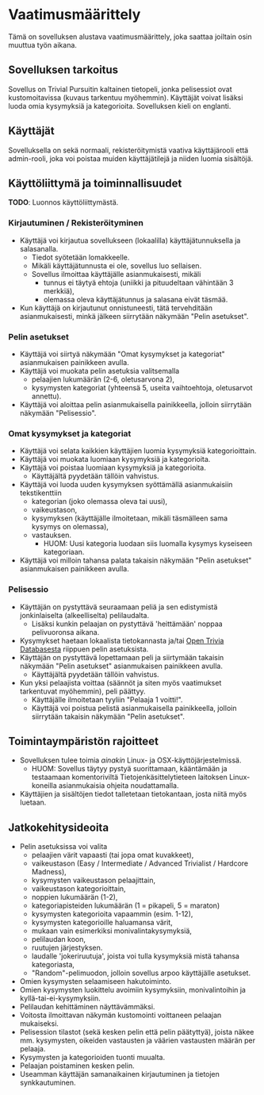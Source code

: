 # Vaatimusmäärittely

Tämä on sovelluksen alustava vaatimusmäärittely, joka saattaa joiltain osin muuttua työn aikana.

## Sovelluksen tarkoitus

Sovellus on Trivial Pursuitin kaltainen tietopeli, jonka pelisessiot ovat kustomoitavissa (kuvaus tarkentuu myöhemmin). Käyttäjät voivat lisäksi luoda omia kysymyksiä ja kategorioita. Sovelluksen kieli on englanti.

## Käyttäjät

Sovelluksella on sekä normaali, rekisteröitymistä vaativa käyttäjärooli että admin-rooli, joka voi poistaa muiden käyttäjätilejä ja niiden luomia sisältöjä.

## Käyttöliittymä ja toiminnallisuudet

**TODO**: Luonnos käyttöliittymästä.

### Kirjautuminen / Rekisteröityminen

  - Käyttäjä voi kirjautua sovellukseen (lokaalilla) käyttäjätunnuksella ja salasanalla.
    - Tiedot syötetään lomakkeelle.
    - Mikäli käyttäjätunnusta ei ole, sovellus luo sellaisen.
    - Sovellus ilmoittaa käyttäjälle asianmukaisesti, mikäli
      - tunnus ei täytyä ehtoja (uniikki ja pituudeltaan vähintään 3 merkkiä),
      - olemassa oleva käyttäjätunnus ja salasana eivät täsmää. 
  - Kun käyttäjä on kirjautunut onnistuneesti, tätä tervehditään asianmukaisesti, minkä jälkeen siirrytään näkymään "Pelin asetukset".
  
### Pelin asetukset

  - Käyttäjä voi siirtyä näkymään "Omat kysymykset ja kategoriat" asianmukaisen painikkeen avulla.
  - Käyttäjä voi muokata pelin asetuksia valitsemalla
    - pelaajien lukumäärän (2-6, oletusarvona 2),
    - kysymysten kategoriat (yhteensä 5, useita vaihtoehtoja, oletusarvot annettu).
  - Käyttäjä voi aloittaa pelin asianmukaisella painikkeella, jolloin siirrytään näkymään "Pelisessio".

### Omat kysymykset ja kategoriat

  - Käyttäjä voi selata kaikkien käyttäjien luomia kysymyksiä kategorioittain.
  - Käyttäjä voi muokata luomiaan kysymyksiä ja kategorioita.
  - Käyttäjä voi poistaa luomiaan kysymyksiä ja kategorioita.
    - Käyttäjältä pyydetään tällöin vahvistus. 
  - Käyttäjä voi luoda uuden kysymyksen syöttämällä asianmukaisiin tekstikenttiin
    - kategorian (joko olemassa oleva tai uusi),
    - vaikeustason,
    - kysymyksen (käyttäjälle ilmoitetaan, mikäli täsmälleen sama kysymys on olemassa),
    - vastauksen.
      - HUOM: Uusi kategoria luodaan siis luomalla kysymys kyseiseen kategoriaan.
  - Käyttäjä voi milloin tahansa palata takaisin näkymään "Pelin asetukset" asianmukaisen painikkeen avulla.

### Pelisessio

  - Käyttäjän on pystyttävä seuraamaan peliä ja sen edistymistä jonkinlaiselta (alkeelliselta) pelilaudalta.
    - Lisäksi kunkin pelaajan on pystyttävä 'heittämään' noppaa pelivuoronsa aikana.
  - Kysymykset haetaan lokaalista tietokannasta ja/tai [Open Trivia Databasesta](https://opentdb.com/api_config.php) riippuen pelin asetuksista.
  - Käyttäjän on pystyttävä lopettamaan peli ja siirtymään takaisin näkymään "Pelin asetukset" asianmukaisen painikkeen avulla.
    - Käyttäjältä pyydetään tällöin vahvistus.
  - Kun yksi pelaajista voittaa (säännöt ja siten myös vaatimukset tarkentuvat myöhemmin), peli päättyy.
    - Käyttäjälle ilmoitetaan tyyliin "Pelaaja 1 voitti!".
    - Käyttäjä voi poistua pelistä asianmukaisella painikkeella, jolloin siirrytään takaisin näkymään "Pelin asetukset".

## Toimintaympäristön rajoitteet

- Sovelluksen tulee toimia *ainakin* Linux- ja OSX-käyttöjärjestelmissä.
  - HUOM: Sovellus täytyy pystyä suorittamaan, kääntämään ja testaamaan komentoriviltä Tietojenkäsittelytieteen laitoksen Linux-koneilla asianmukaisia ohjeita noudattamalla.
- Käyttäjien ja sisältöjen tiedot talletetaan tietokantaan, josta niitä myös luetaan.

## Jatkokehitysideoita

- Pelin asetuksissa voi valita 
  - pelaajien värit vapaasti (tai jopa omat kuvakkeet),
  - vaikeustason (Easy / Intermediate / Advanced Trivialist / Hardcore Madness),
  - kysymysten vaikeustason pelaajittain,
  - vaikeustason kategorioittain,
  - noppien lukumäärän (1-2),
  - kategoriapisteiden lukumäärän (1 = pikapeli, 5 = maraton)
  - kysymysten kategorioita vapaammin (esim. 1-12),
  - kysymysten kategorioille haluamansa värit,
  - mukaan vain esimerkiksi monivalintakysymyksiä,
  - pelilaudan koon,
  - ruutujen järjestyksen.
  - laudalle 'jokeriruutuja', joista voi tulla kysymyksiä mistä tahansa kategoriasta,
  - "Random"-pelimuodon, jolloin sovellus arpoo käyttäjälle asetukset.
- Omien kysymysten selaamiseen hakutoiminto.
- Omien kysymysten luokittelu avoimiin kysymyksiin, monivalintoihin ja kyllä-tai-ei-kysymyksiin.
- Pelilaudan kehittäminen näyttävämmäksi.
- Voitosta ilmoittavan näkymän kustomointi voittaneen pelaajan mukaiseksi.
- Pelisession tilastot (sekä kesken pelin että pelin päätyttyä), joista näkee mm. kysymysten, oikeiden vastausten ja väärien vastausten määrän per pelaaja.
- Kysymysten ja kategorioiden tuonti muualta.
- Pelaajan poistaminen kesken pelin.
- Useamman käyttäjän samanaikainen kirjautuminen ja tietojen synkkautuminen.

